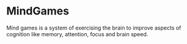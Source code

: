 # MindGames
 Mind games is a system of exercising the brain to improve aspects of cognition like memory, attention, focus and brain speed.
